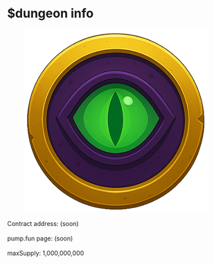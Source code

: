 # $dungeon info



<figure><img src="../.gitbook/assets/logo.png" alt=""><figcaption></figcaption></figure>

Contract address: (soon)\
\
pump.fun page: (soon)\
\
maxSupply: 1,000,000,000
